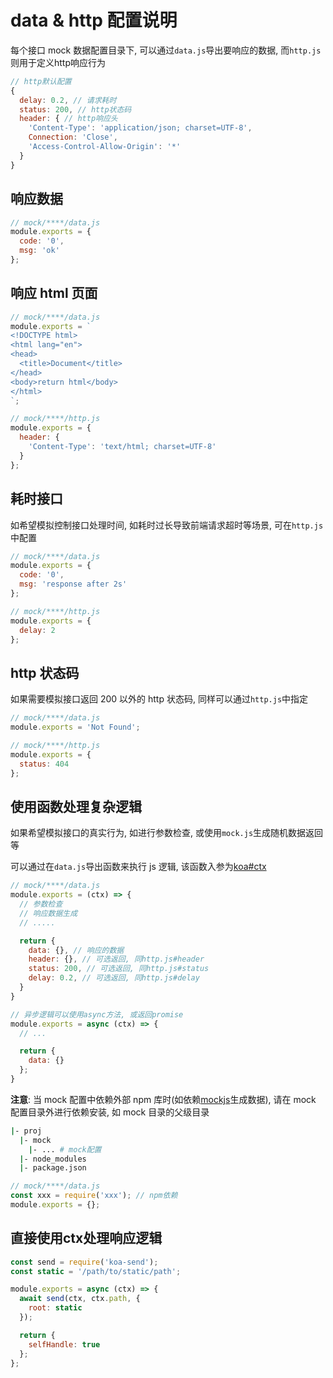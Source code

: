 # data & http 配置说明

每个接口 mock 数据配置目录下, 可以通过`data.js`导出要响应的数据, 而`http.js`则用于定义http响应行为

```js
// http默认配置
{
  delay: 0.2, // 请求耗时
  status: 200, // http状态码
  header: { // http响应头
    'Content-Type': 'application/json; charset=UTF-8',
    Connection: 'Close',
    'Access-Control-Allow-Origin': '*'
  }
}
```

## 响应数据

```js
// mock/****/data.js
module.exports = {
  code: '0',
  msg: 'ok'
};
```

## 响应 html 页面

```js
// mock/****/data.js
module.exports = `
<!DOCTYPE html>
<html lang="en">
<head>
  <title>Document</title>
</head>
<body>return html</body>
</html>
`;

// mock/****/http.js
module.exports = {
  header: {
    'Content-Type': 'text/html; charset=UTF-8'
  }
};
```

## 耗时接口

如希望模拟控制接口处理时间, 如耗时过长导致前端请求超时等场景, 可在`http.js`中配置

```js
// mock/****/data.js
module.exports = {
  code: '0',
  msg: 'response after 2s'
};

// mock/****/http.js
module.exports = {
  delay: 2
};
```

## http 状态码

如果需要模拟接口返回 200 以外的 http 状态码, 同样可以通过`http.js`中指定

```js
// mock/****/data.js
module.exports = 'Not Found';

// mock/****/http.js
module.exports = {
  status: 404
};
```

## 使用函数处理复杂逻辑

如果希望模拟接口的真实行为, 如进行参数检查, 或使用`mock.js`生成随机数据返回等

可以通过在`data.js`导出函数来执行 js 逻辑, 该函数入参为[koa#ctx](https://koajs.com/#context)

```js
// mock/****/data.js
module.exports = (ctx) => {
  // 参数检查
  // 响应数据生成
  // .....

  return {
    data: {}, // 响应的数据
    header: {}, // 可选返回, 同http.js#header
    status: 200, // 可选返回, 同http.js#status
    delay: 0.2, // 可选返回, 同http.js#delay
  }
}

// 异步逻辑可以使用async方法, 或返回promise
module.exports = async (ctx) => {
  // ...

  return {
    data: {}
  };
}
```

**注意**: 当 mock 配置中依赖外部 npm 库时(如依赖[mockjs](https://github.com/nuysoft/Mock)生成数据), 请在 mock 配置目录外进行依赖安装, 如 mock 目录的父级目录

```bash
|- proj
  |- mock
    |- ... # mock配置
  |- node_modules
  |- package.json
```

```js
// mock/****/data.js
const xxx = require('xxx'); // npm依赖
module.exports = {};
```

## 直接使用ctx处理响应逻辑

```js
const send = require('koa-send');
const static = '/path/to/static/path';

module.exports = async (ctx) => {
  await send(ctx, ctx.path, {
    root: static
  });

  return {
    selfHandle: true
  };
};
```
